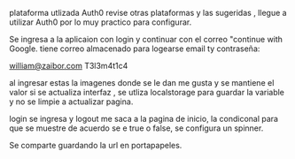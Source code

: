 plataforma utlizada Auth0
revise otras plataformas y las sugeridas , llegue  a utilizar Auth0 por lo muy practico para configurar.

Se ingresa a la aplicaion con login y continuar con el correo "continue with Google.
tiene correo almacenado para logearse email ty contraseña:

william@zaibor.com
T3l3m4t1c4

al ingresar estas la imagenes donde se le dan me gusta y se mantiene el valor si se actualiza interfaz ,
se utliza localstorage para guardar la variable y no se limpie a actualizar pagina.

login se ingresa y logout me saca a la pagina de inicio, la condiconal para que se muestre de acuerdo se e true o false,
se configura un spinner.

Se comparte  guardando la url en portapapeles.